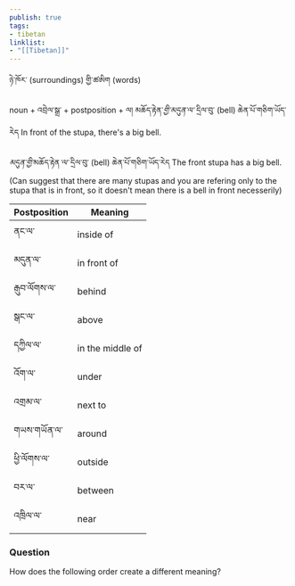 ```yaml
---
publish: true
tags:
- tibetan
linklist:
- "[[Tibetan]]"
---
```


ཉེ་ཁོར་ (surroundings) གྱི་ཚཨིག (words)

noun + འབྲེལ་སྒྲ་ + postposition + ལ།
མཆོད་རྟེན་<i class="b">གྱི་</i><i class="p">མདུན་</i><i class="b">ལ་</i> དྲིལ་བུ་ (bell) ཆེན་པོ་གཅིག་ཡོད་རེད
In front of the stupa, there's a big bell.

<i class="p">མདུན་</i><i class="b">གྱི་</i>མཆོད་རྟེན<i class="b">་ལ་</i> དྲིལ་བུ་ (bell) ཆེན་པོ་གཅིག་ཡོད་རེད
The front stupa has a big bell. (Can suggest that there are many stupas and you are refering only to the stupa that is in front, so it doesn't mean there is a bell in front necesserily)

| Postposition | Meaning          |
| ------------ | ---------------- |
| ནང་ལ་        | inside of        |
| མདུན་ལ་      | in front of      |
| རྒུབ་ལོགས་ལ་ | behind           |
| སྒང་ལ་       | above            |
| དཀྱིལ་ལ་     | in the middle of |
| འོག་ལ་       | under            |
| འགྲམ་ལ་      | next to          |
| གཡས་གཡོན་ལ་  | around           |
| ཕྱི་ལོགས་ལ་  | outside          |
| བར་ལ་        | between          |
| འཁྲིལ་ལ་     | near             |

### Question
How does the following order create a different meaning?

